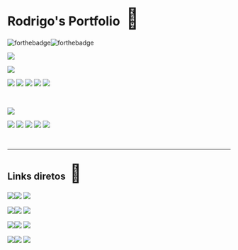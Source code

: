 # Rodrigo's Portfolio &nbsp;<span style='font-size:45px;'>&#128054;</span>


![forthebadge](https://forthebadge.com/images/badges/built-with-love.svg)![forthebadge](https://forthebadge.com/images/badges/made-with-python.svg)



![](https://img.shields.io/static/v1?label=Language&message=Python&color=blue)


![](https://img.shields.io/static/v1?label=GUI&message=Tkinter&color=blue)


![](https://img.shields.io/static/v1?label=Libraries&message=Pandas&color=blue) ![](https://img.shields.io/static/v1?label=&message=Numpy&color=blue) ![](https://img.shields.io/static/v1?label=&message=Matplotlib&color=blue) ![](https://img.shields.io/static/v1?label=&message=Seaborn&color=blue) ![](https://img.shields.io/static/v1?label=&message=Scikit&nbsp;Learn&color=blue)


<br>


![](https://img.shields.io/static/v1?label=Blog&message=Jekyll&color=red)


![](https://img.shields.io/static/v1?label=Template&message=Mínima&color=red) ![](https://img.shields.io/static/v1?label=&message=Gemfile&color=red) ![](https://img.shields.io/static/v1?label=&message=Ruby&color=red) ![](https://img.shields.io/static/v1?label=&message=Markdown&color=red) ![](https://img.shields.io/static/v1?label=&message=HTML&color=red)


<br>




<hr>

## Links diretos &nbsp;<span style='font-size:40px;'>&#128279;</span>

![](https://img.shields.io/badge/Blog-:-gray?style=flat)[![](https://img.shields.io/badge/-Link-purple?style=flat)](http://extraordinarioinsolito.com/) [![](https://img.shields.io/badge/-Repositório-purple?style=flat)](https://github.com/rodrigo-br/Portfolio/tree/main/Blog_Extraordinario_Insolito)

![](https://img.shields.io/badge/Pandas_Filmes-:-gray?style=flat)[![](https://img.shields.io/badge/-Código-purple?style=flat)](https://github.com/rodrigo-br/Portfolio/blob/main/Melhores_filmes_terror_iMDB/IMDb_Movies_2.ipynb) [![](https://img.shields.io/badge/-Repositório-purple?style=flat)](https://github.com/rodrigo-br/Portfolio/blob/main/Melhores_filmes_terror_iMDB/)

![](https://img.shields.io/badge/Calculadora-:-gray?style=flat)[![](https://img.shields.io/badge/-Código-purple?style=flat)](https://github.com/rodrigo-br/Portfolio/blob/main/Calculadora_contas_individuais_LazyProject/code/lazycapybara.py) [![](https://img.shields.io/badge/-Repositório-purple?style=flat)](https://github.com/rodrigo-br/Portfolio/tree/main/Calculadora_contas_individuais_LazyProject)

![](https://img.shields.io/badge/Jogo_de_Luta-:-gray?style=flat)[![](https://img.shields.io/badge/-Código-purple?style=flat)](https://github.com/rodrigo-br/Portfolio/blob/main/Jogo_de_luta_por_turnos/code/avaliacao_GUI.ipynb) [![](https://img.shields.io/badge/-Repositório-purple?style=flat)](https://github.com/rodrigo-br/Portfolio/tree/main/Jogo_de_luta_por_turnos)
<br>